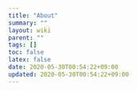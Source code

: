 ```yaml
---
title: "About"
summary: ""
layout: wiki
parent: ""
tags: []
toc: false
latex: false
date: 2020-05-30T00:54:22+09:00
updated: 2020-05-30T00:54:22+09:00
---
```


